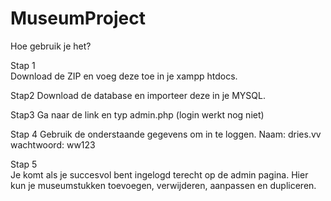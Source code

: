 # MuseumProject

Hoe gebruik je het?

Stap 1  
Download de ZIP en voeg deze toe in je xampp htdocs. 

Stap2
Download de database en importeer deze in je MYSQL.

Stap3
Ga naar de link en typ admin.php (login werkt nog niet)

Stap 4
Gebruik de onderstaande gegevens om in te loggen. Naam: dries.vv wachtwoord: ww123

Stap 5  
Je komt als je succesvol bent ingelogd terecht op de admin pagina. Hier kun je museumstukken toevoegen, verwijderen, aanpassen en dupliceren.
